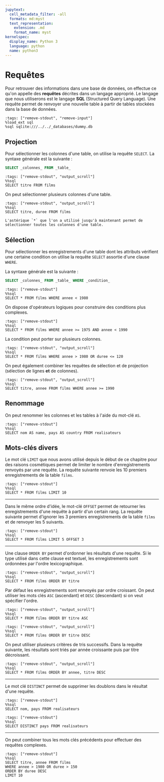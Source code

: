 ```yaml
---
jupytext:
  cell_metadata_filter: -all
  formats: md:myst
  text_representation:
    extension: .md
    format_name: myst
kernelspec:
  display_name: Python 3
  language: python
  name: python3
---
```


# Requêtes

Pour retrouver des informations dans une base de données, on effectue ce qu'on appelle des **requêtes** décrites dans un langage approprié. Le langage que nous utiliserons est le langage **SQL** (Structured Query Language). Une requête permet de renvoyer une nouvelle table à partir de tables stockées dans la base de données.

```{code-cell}
:tags: ["remove-stdout", "remove-input"]
%load_ext sql
%sql sqlite:///../../_databases/dummy.db
```

## Projection

Pour sélectionner les colonnes d'une table, on utilise la requête `SELECT`. La syntaxe générale est la suivante :

```sql
SELECT _colonnes_ FROM _table_
```

```{code-cell}
:tags: ["remove-stdout", "output_scroll"]
%%sql
SELECT titre FROM films
```

On peut sélectionner plusieurs colonnes d'une table.

```{code-cell}
:tags: ["remove-stdout", "output_scroll"]
%%sql
SELECT titre, duree FROM films
```

```{note}
L'astérique `*` que l'on a utilisé jusqu'à maintenant permet de sélectionner toutes les colonnes d'une table.
```

## Sélection

Pour sélectionner les enregistrements d'une table dont les attributs vérifient une certaine condition on utilise la requête `SELECT` assortie d'une clause `WHERE`.

La syntaxe générale est la suivante :

```sql
SELECT _colonnes_ FROM _table_ WHERE _condition_
```

```{code-cell}
:tags: ["remove-stdout"]
%%sql
SELECT * FROM films WHERE annee < 1980
```

On dispose d'opérateurs logiques pour construire des conditions plus complexes.

```{code-cell}
:tags: ["remove-stdout"]
%%sql
SELECT * FROM films WHERE annee >= 1975 AND annee < 1990
```

La condition peut porter sur plusieurs colonnes.

```{code-cell}
:tags: ["remove-stdout", "output_scroll"]
%%sql
SELECT * FROM films WHERE annee > 1980 OR duree <= 120
```

On peut également combiner les requêtes de sélection et de projection (sélection de lignes **et** de colonnes).

```{code-cell}
:tags: ["remove-stdout", "output_scroll"]
%%sql
SELECT titre, annee FROM films WHERE annee >= 1990
```

## Renommage

On peut renommer les colonnes et les tables à l'aide du mot-clé `AS`.

```{code-cell}
:tags: ["remove-stdout"]
%%sql
SELECT nom AS name, pays AS country FROM realisateurs
```

## Mots-clés divers

Le mot clé `LIMIT` que nous avons utilisé depuis le début de ce chapitre pour des raisons cosmétiques permet de limiter le nombre d'enregistrements renvoyés par une requête. La requête suivante renvoie les 10 premiers enregistrements de la table `films`.

```{code-cell}
:tags: ["remove-stdout"]
%%sql
SELECT * FROM films LIMIT 10
```

___

Dans le même ordre d'idée, le mot-clé `OFFSET` permet de retourner les enregistrements d'une requête à partir d'un certain rang. La requête suivante permet d'ignorer les 3 premiers enregistrements de la table `films` et de renvoyer les 5 suivants.

```{code-cell}
:tags: ["remove-stdout"]
%%sql
SELECT * FROM films LIMIT 5 OFFSET 3
```

___

Une clause `ORDER BY` permet d'ordonner les résultats d'une requête. Si le type utilisé dans cette clause est textuel, les enregistrements sont ordonnées par l'ordre lexicographique.

```{code-cell}
:tags: ["remove-stdout", "output_scroll"]
%%sql
SELECT * FROM films ORDER BY titre
```

Par défaut les enregistrements sont renvoyés par ordre croissant. On peut utiliser les mots clés `ASC` (ascendant) et `DESC` (descendant) si on veut spécifier l'ordre.

```{code-cell}
:tags: ["remove-stdout", "output_scroll"]
%%sql
SELECT * FROM films ORDER BY titre ASC
```

```{code-cell}
:tags: ["remove-stdout", "output_scroll"]
%%sql
SELECT * FROM films ORDER BY titre DESC
```

On peut utiliser plusieurs critères de tris successifs. Dans la requête suivante, les résultats sont triés par année croissante puis par titre décroissant.

```{code-cell}
:tags: ["remove-stdout", "output_scroll"]
%%sql
SELECT * FROM films ORDER BY annee, titre DESC
```

___

Le mot clé `DISTINCT` permet de supprimer les doublons dans le résultat d'une requête.

```{code-cell}
:tags: ["remove-stdout"]
%%sql
SELECT nom, pays FROM realisateurs
```

```{code-cell}
:tags: ["remove-stdout"]
%%sql
SELECT DISTINCT pays FROM realisateurs
```

___

On peut combiner tous les mots clés précédents pour effectuer des requêtes complexes.

```{code-cell}
:tags: ["remove-stdout"]
%%sql
SELECT titre, annee FROM films
WHERE annee > 1980 OR duree > 150
ORDER BY duree DESC
LIMIT 10
```
